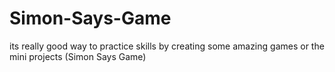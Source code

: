 # Simon-Says-Game
its really good way to practice skills by creating some amazing  games or the mini projects (Simon Says Game)
